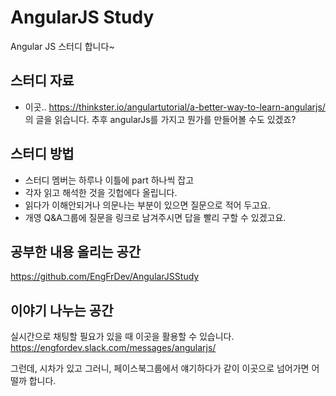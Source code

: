 AngularJS Study
==============

Angular JS 스터디 합니다~ 

## 스터디 자료

- 이곳.. https://thinkster.io/angulartutorial/a-better-way-to-learn-angularjs/ 의 글을 읽습니다.
추후 angularJs를 가지고 뭔가를 만들어볼 수도 있겠죠?

## 스터디 방법

- 스터디 멤버는 하루나 이틀에 part 하나씩 잡고
- 각자 읽고 해석한 것을 깃헙에다 올립니다.
- 읽다가 이해안되거나 의문나는 부분이 있으면 질문으로 적어 두고요. 
- 개영 Q&A그룹에 질문을 링크로 남겨주시면 답을 빨리 구할 수 있겠고요.

## 공부한 내용 올리는 공간

https://github.com/EngFrDev/AngularJSStudy

## 이야기 나누는 공간
실시간으로 채팅할 필요가 있을 때 이곳을 활용할 수 있습니다.
https://engfordev.slack.com/messages/angularjs/

그런데, 시차가 있고 그러니,
페이스북그룹에서 얘기하다가 같이 이곳으로 넘어가면 어떨까 합니다. 


